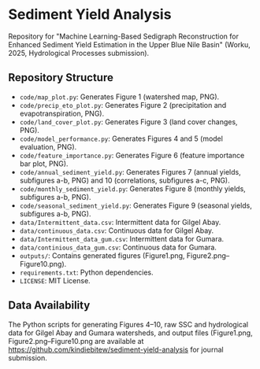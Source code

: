 # Sediment Yield Analysis
Repository for "Machine Learning-Based Sedigraph Reconstruction for Enhanced Sediment Yield Estimation in the Upper Blue Nile Basin" (Worku, 2025, Hydrological Processes submission).

## Repository Structure
- `code/map_plot.py`: Generates Figure 1 (watershed map, PNG).
- `code/precip_eto_plot.py`: Generates Figure 2 (precipitation and evapotranspiration, PNG).
- `code/land_cover_plot.py`: Generates Figure 3 (land cover changes, PNG).
- `code/model_performance.py`: Generates Figures 4 and 5 (model evaluation, PNG).
- `code/feature_importance.py`: Generates Figure 6 (feature importance bar plot, PNG).
- `code/annual_sediment_yield.py`: Generates Figures 7 (annual yields, subfigures a-b, PNG) and 10 (correlations, subfigures a-c, PNG).
- `code/monthly_sediment_yield.py`: Generates Figure 8 (monthly yields, subfigures a-b, PNG).
- `code/seasonal_sediment_yield.py`: Generates Figure 9 (seasonal yields, subfigures a-b, PNG).
- `data/Intermittent_data.csv`: Intermittent data for Gilgel Abay.
- `data/continuous_data.csv`: Continuous data for Gilgel Abay.
- `data/Intermittent_data_gum.csv`: Intermittent data for Gumara.
- `data/continious_data_gum.csv`: Continuous data for Gumara.
- `outputs/`: Contains generated figures (Figure1.png, Figure2.png–Figure10.png).
- `requirements.txt`: Python dependencies.
- `LICENSE`: MIT License.

## Data Availability
The Python scripts for generating Figures 4–10, raw SSC and hydrological data for Gilgel Abay and Gumara watersheds, and output files (Figure1.png, Figure2.png–Figure10.png are available at https://github.com/kindiebitew/sediment-yield-analysis for journal submission.
